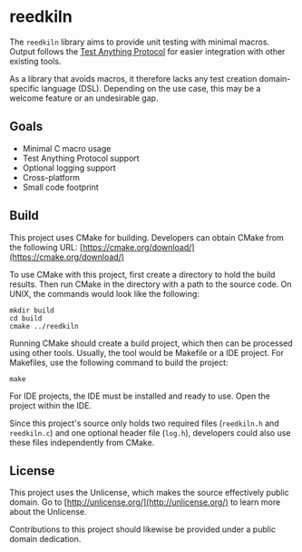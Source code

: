 # reedkiln
The `reedkiln` library aims to provide unit testing with minimal macros.
Output follows the [Test Anything Protocol](https://testanything.org/)
for easier integration with other existing tools.

As a library that avoids macros, it therefore lacks any test creation
domain-specific language (DSL). Depending on the use case, this may
be a welcome feature or an undesirable gap.

## Goals
- Minimal C macro usage
- Test Anything Protocol support
- Optional logging support
- Cross-platform
- Small code footprint

## Build

This project uses CMake for building. Developers can obtain CMake from
the following URL:
[https://cmake.org/download/](https://cmake.org/download/)

To use CMake with this project, first create a directory to hold the build
results. Then run CMake in the directory with a path to the source code.
On UNIX, the commands would look like the following:
```
mkdir build
cd build
cmake ../reedkiln
```

Running CMake should create a build project, which then can be processed
using other tools. Usually, the tool would be Makefile or a IDE project.
For Makefiles, use the following command to build the project:
```
make
```
For IDE projects, the IDE must be installed and ready to use. Open the
project within the IDE.

Since this project's source only holds two required files (`reedkiln.h`
and `reedkiln.c`) and one optional header file (`log.h`), developers
could also use these files independently from CMake.

## License
This project uses the Unlicense, which makes the source effectively
public domain. Go to [http://unlicense.org/](http://unlicense.org/)
to learn more about the Unlicense.

Contributions to this project should likewise be provided under a
public domain dedication.
